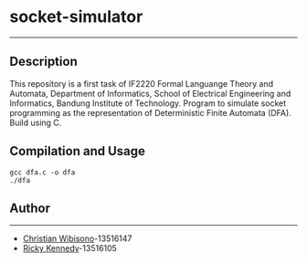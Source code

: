 # socket-simulator
----
## Description

This repository is a first task of IF2220 Formal Languange Theory and Automata, Department of Informatics, School of Electrical Engineering and Informatics, Bandung Institute of Technology. Program to simulate socket programming as the representation of Deterministic Finite Automata (DFA). Build using C.

## Compilation and Usage
```
gcc dfa.c -o dfa
./dfa
```
## Author
---
* [Christian Wibisono](https://github.com/christianwbsn)-13516147
* [Ricky Kennedy](https://github.com/RickyKennedy25)-13516105 
